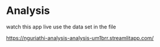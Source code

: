# Analysis
watch this app live 
use the data set in the file 

https://nguriathi-analysis-analysis-um1brr.streamlitapp.com/
